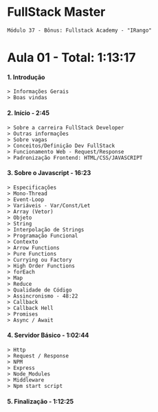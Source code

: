 # FullStack Master

```
Módulo 37 - Bônus: Fullstack Academy - "IRango"
```

# **Aula 01** - Total: 1:13:17

#### 1. Introdução
```
> Informações Gerais
> Boas vindas
```

#### 2. Início - 2:45
``` 
> Sobre a carreira FullStack Developer
> Outras informações
> Sobre vagas
> Conceitos/Definição Dev FullStack
> Funcionamento Web - Request/Response
> Padronização Frontend: HTML/CSS/JAVASCRIPT
```

#### 3. Sobre o Javascript - 16:23
```
> Especificações
> Mono-Thread
> Event-Loop
> Variáveis - Var/Const/Let
> Array (Vetor)
> Objeto
> String
> Interpolação de Strings
> Programação Funcional
> Contexto
> Arrow Functions
> Pure Functions
> Currying ou Factory
> High Order Functions
> forEach
> Map
> Reduce
> Qualidade de Código
> Assincronismo - 48:22
> Callback
> Callback Hell
> Promises
> Async / Await
```

#### 4. Servidor Básico - 1:02:44
```
> Http
> Request / Response
> NPM
> Express
> Node_Modules
> Middleware
> Npm start script
```

#### 5. Finalização - 1:12:25